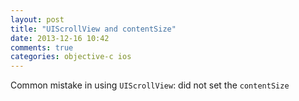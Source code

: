 ```yaml
---
layout: post
title: "UIScrollView and contentSize"
date: 2013-12-16 10:42
comments: true
categories: objective-c ios
---
```


Common mistake in using `UIScrollView`: did not set the `contentSize`
